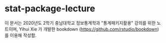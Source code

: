 # stat-package-lecture

이 문서는 2020년도 2학기 충남대학교 정보통계학과 "통계패키지활용" 강의를 위한 노트이며, Yihui Xie 가 개발한 bookdown (https://github.com/rstudio/bookdown)를 이용해 작성함.
